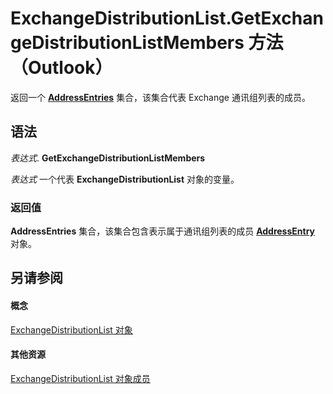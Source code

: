 
# ExchangeDistributionList.GetExchangeDistributionListMembers 方法 （Outlook）

返回一个  **[AddressEntries](db91b717-07c6-d1f2-c545-b766ee1f0c6b.md)** 集合，该集合代表 Exchange 通讯组列表的成员。


## 语法

 _表达式_. **GetExchangeDistributionListMembers**

 _表达式_ 一个代表 **ExchangeDistributionList** 对象的变量。


### 返回值

 **AddressEntries** 集合，该集合包含表示属于通讯组列表的成员 **[AddressEntry](d4a0a85e-8bab-bc56-57bc-d70c3c570c8e.md)** 对象。


## 另请参阅


#### 概念


[ExchangeDistributionList 对象](2830dfba-6c0a-a81f-6b98-92ac2aafb59d.md)
#### 其他资源


[ExchangeDistributionList 对象成员](89105487-3e5b-ee8b-02e0-33ad42bd2fbe.md)